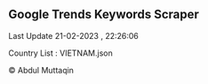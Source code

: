 

## Google Trends Keywords Scraper 
 
Last Update 21-02-2023 , 22:26:06

Country List :
VIETNAM.json



© Abdul Muttaqin 
